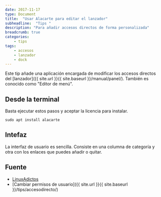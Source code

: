 ```yaml
---
date: 2017-11-17
type: Document
title:  "Usar Alacarte para editar el lanzador"
subheadline:  "Tips "
description: "Para añadir accesos directos de forma personalizada"
breadcrumb: true
categories:
    - tips
tags:
    - accesos
    - lanzador
    - dock
---
```

Este tip añade una aplicación encargada de modificar los accesos directos del [lanzador]({{ site.url }}{{ site.baseurl }}/manual/panel/). También es conocido como "Editor de menú".

## Desde la terminal
Basta ejecutar estos pasos y aceptar la licencia para instalar.

~~~
sudo apt install alacarte
~~~

## Intefaz
La interfaz de usuario es sencilla. Consiste en una columna de categoría y otra con los enlaces que puedes añadir o quitar.

## Fuente
* [LinuxAdictos](https://es.wikipedia.org/wiki/Alacarte)
* [Cambiar permisos de usuario]({{ site.url }}{{ site.baseurl }}/tips/accesodirecto/)




